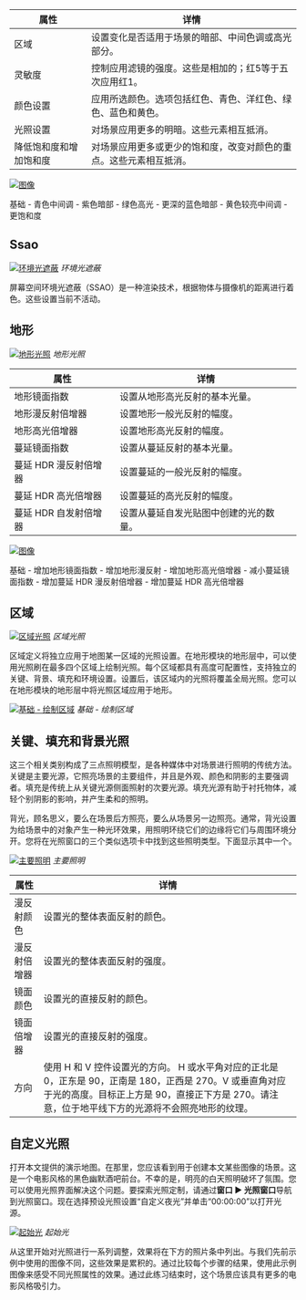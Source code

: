 | 属性                               | 详情                                                                                                                                               |
| ---------------------------------- | ------------------------------------------------------------------------------------------------------------------------------------------------- |
| 区域                               | 设置变化是否适用于场景的暗部、中间色调或高光部分。                                                                                                 |
| 灵敏度                             | 控制应用滤镜的强度。这些是相加的；红5等于五次应用红1。                                                                                        |
| 颜色设置                           | 应用所选颜色。选项包括红色、青色、洋红色、绿色、蓝色和黄色。                                                                                  |
| 光照设置                           | 对场景应用更多的明暗。这些元素相互抵消。                                                                                                       |
| 降低饱和度和增加饱和度             | 对场景应用更多或更少的饱和度，改变对颜色的重点。这些元素相互抵消。                                                                            |

[![图像](./resources/028_Lighting_Window10.png)](./resources/028_Lighting_Window10.png)

基础 - 青色中间调 - 紫色暗部 - 绿色高光 - 更深的蓝色暗部 - 黄色较亮中间调 - 更饱和度

## Ssao

[![环境光遮蔽](./resources/028_Lighting_Window11.png)](./resources/028_Lighting_Window11.png)
*环境光遮蔽*

屏幕空间环境光遮蔽（SSAO）是一种渲染技术，根据物体与摄像机的距离进行着色。这些设置当前不活动。

## 地形

[![地形光照](./resources/028_Lighting_Window12.png)](./resources/028_Lighting_Window12.png)
*地形光照*

| 属性                           | 详情                                                                                                       |
| ------------------------------ | ---------------------------------------------------------------------------------------------------------- |
| 地形镜面指数                   | 设置从地形高光反射的基本光量。                                                                              |
| 地形漫反射倍增器               | 设置地形一般光反射的幅度。                                                                                 |
| 地形高光倍增器                 | 设置地形高光反射的幅度。                                                                                   |
| 蔓延镜面指数                   | 设置从蔓延反射的基本光量。                                                                                 |
| 蔓延 HDR 漫反射倍增器          | 设置蔓延的一般光反射的幅度。                                                                               |
| 蔓延 HDR 高光倍增器            | 设置蔓延的高光反射的幅度。                                                                                 |
| 蔓延 HDR 自发射倍增器          | 设置从蔓延自发光贴图中创建的光的数量。                                                                     |

[![图像](./resources/028_Lighting_Window13.png)](./resources/028_Lighting_Window13.png)

基础 - 增加地形镜面指数 - 增加地形漫反射 - 增加地形高光倍增器 - 减小蔓延镜面指数 - 增加蔓延 HDR 漫反射倍增器 - 增加蔓延 HDR 高光倍增器

## 区域

[![区域光照](./resources/028_Lighting_Window14.png)](./resources/028_Lighting_Window14.png)
*区域光照*

区域定义将独立应用于地图某一区域的光照设置。在地形模块的地形层中，可以使用光照刷在最多四个区域上绘制光照。每个区域都具有高度可配置性，支持独立的关键、背景、填充和环境设置。设置后，该区域内的光照将覆盖全局光照。您可以在地形模块的地形层中将光照区域应用于地形。

[![基础 - 绘制区域](./resources/028_Lighting_Window15.png)](./resources/028_Lighting_Window15.png)
*基础 - 绘制区域*

## 关键、填充和背景光照

这三个相关类别构成了三点照明模型，是各种媒体中对场景进行照明的传统方法。关键是主要光源，它照亮场景的主要组件，并且是外观、颜色和阴影的主要强调者。填充是传统上从关键光源侧面照射的次要光源。填充光源有助于衬托物体，减轻个别阴影的影响，并产生柔和的照明。

背光，顾名思义，要么在场景后方照亮，要么从场景另一边照亮。通常，背光设置为给场景中的对象产生一种光环效果，用照明环绕它们的边缘将它们与周围环境分开。您将在光照窗口的三个类似选项卡中找到这些照明类型。下面显示其中一个。

[![主要照明](./resources/028_Lighting_Window16.png)](./resources/028_Lighting_Window16.png)
*主要照明*

| 属性                 | 详情                                                                                                                                                                                                   |
| -------------------- | ------------------------------------------------------------------------------------------------------------------------------------------------------------------------------------------------------ |
| 漫反射颜色           | 设置光的整体表面反射的颜色。                                                                                                                                                                         |
| 漫反射倍增器         | 设置光的整体表面反射的强度。                                                                                                                                                                         |
| 镜面颜色             | 设置光的直接反射的颜色。                                                                                                                                                                             |
| 镜面倍增器           | 设置光的直接反射的强度。                                                                                                                                                                             |
| 方向                 | 使用 H 和 V 控件设置光的方向。 H 或水平角对应的正北是 0，正东是 90，正南是 180，正西是 270。V 或垂直角对应于光的高度。目标正上方是 90，直接正下方是 270。请注意，位于地平线下方的光源将不会照亮地形的纹理。 |

## 自定义光照

打开本文提供的演示地图。在那里，您应该看到用于创建本文某些图像的场景。这是一个电影风格的黑色幽默酒吧前台。不幸的是，明亮的白天照明破坏了氛围。您可以使用光照界面解决这个问题。要探索光照定制，请通过**窗口 ▶︎ 光照窗口**导航到光照窗口。现在选择预设光照设置“自定义夜光”并单击“00:00:00”以打开光源。

[![起始光](./resources/028_Lighting_Window17.png)](./resources/028_Lighting_Window17.png)
*起始光*

从这里开始对光照进行一系列调整，效果将在下方的照片条中列出。与我们先前示例中使用的图像不同，这些效果是累积的。通过比较每个步骤的结果，使用此示例图像来感受不同光照属性的效果。通过此练习结束时，这个场景应该具有更多的电影风格吸引力。